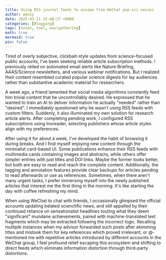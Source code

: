 ```yaml
---
title: Using RSS journal feeds to escape from WeChat pop-sci noises
author: wenzy
date: 2025-03-11 15:48:27 +0800
categories: [Blogging]
tags: [notes, tool, woolgathering]
math: true
mermaid: true
pin: false
---
```


Tired of overly subjective, clickbait-style updates from science-focused public accounts, I've been seeking reliable article subscription methods. I previously relied on automated email alerts like Nature Briefing, AAAS/Science newsletters, and various webinar notifications. But I realized their content resembled curated popular science digests for lay audiences rather than substantive academic material for researchers.

A week ago, a friend lamented that social media algorithms constantly feed him trivial content that he uncontrollably desired. He expressed that he wanted to train an AI to deliver information he actually "needed" rather than "desired". I immediately questioned why he wasn't using RSS feeds with custom filters. Suddenly, it also illuminated my own solution for research article alerts. After completing pending work, I configured RSS subscriptions using Inoreader, selecting publishers whose article styles align with my preferences.

After using it for about a week, I've developed the habit of browsing it during breaks. And I find myself enjoying new content through the minimalist card-based UI. Some publications enhance their RSS feeds with multimedia cards containing images and abstracts, while others offer simpler entries with just titles and DOI links. Maybe the former looks better, but both are easy to read and reach the complete content. Additionally, the tagging and annotation features provide clear backups for articles pending to read afterwards or use as references. Sometimes, when there aren't many urgent tasks, I prefer immersing myself into the newly published articles that interest me the first thing in the morning. It's like starting the day with coffee refreshing my mind.

When using WeChat to chat with friends, I occasionally glimpsed the official accounts updating belated scienctific news, and still appalled by their continued reliance on sensationalist headlines touting what they deem "significant" mundane achievements, paired with machine-translated text fragments which may be extracted following the incorrect logic. Recalling multiple instances when my advisor forwarded such posts after skimming titles and mistook them for key references which proved irrelevant, or @-mentioned me with repetitive articles introduced by different accounts in the WeChat group, I feel profound relief escaping this ecosystem and shifting to direct feeds which eliminate information distortion through third-party distortions.
